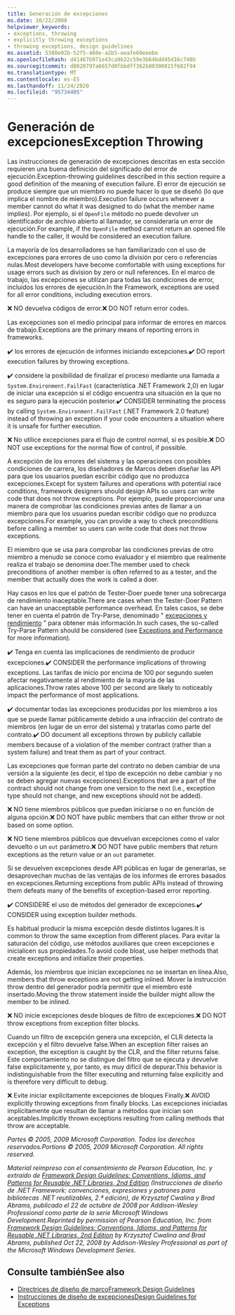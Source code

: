 ```yaml
---
title: Generación de excepciones
ms.date: 10/22/2008
helpviewer_keywords:
- exceptions, throwing
- explicitly throwing exceptions
- throwing exceptions, design guidelines
ms.assetid: 5388e02b-52f5-460e-a2b5-eeafe60eeebe
ms.openlocfilehash: d41467b971e43ca9b22c59e3b64bdd45d16c740b
ms.sourcegitcommit: d8020797a6657d0fbbdff362b80300815f682f94
ms.translationtype: MT
ms.contentlocale: es-ES
ms.lasthandoff: 11/24/2020
ms.locfileid: "95734405"
---
```

# <a name="exception-throwing"></a><span data-ttu-id="0c925-102">Generación de excepciones</span><span class="sxs-lookup"><span data-stu-id="0c925-102">Exception Throwing</span></span>

<span data-ttu-id="0c925-103">Las instrucciones de generación de excepciones descritas en esta sección requieren una buena definición del significado del error de ejecución.</span><span class="sxs-lookup"><span data-stu-id="0c925-103">Exception-throwing guidelines described in this section require a good definition of the meaning of execution failure.</span></span> <span data-ttu-id="0c925-104">El error de ejecución se produce siempre que un miembro no puede hacer lo que se diseñó (lo que implica el nombre de miembro).</span><span class="sxs-lookup"><span data-stu-id="0c925-104">Execution failure occurs whenever a member cannot do what it was designed to do (what the member name implies).</span></span> <span data-ttu-id="0c925-105">Por ejemplo, si el `OpenFile` método no puede devolver un identificador de archivo abierto al llamador, se consideraría un error de ejecución.</span><span class="sxs-lookup"><span data-stu-id="0c925-105">For example, if the `OpenFile` method cannot return an opened file handle to the caller, it would be considered an execution failure.</span></span>

 <span data-ttu-id="0c925-106">La mayoría de los desarrolladores se han familiarizado con el uso de excepciones para errores de uso como la división por cero o referencias nulas.</span><span class="sxs-lookup"><span data-stu-id="0c925-106">Most developers have become comfortable with using exceptions for usage errors such as division by zero or null references.</span></span> <span data-ttu-id="0c925-107">En el marco de trabajo, las excepciones se utilizan para todas las condiciones de error, incluidos los errores de ejecución.</span><span class="sxs-lookup"><span data-stu-id="0c925-107">In the Framework, exceptions are used for all error conditions, including execution errors.</span></span>

 <span data-ttu-id="0c925-108">❌ NO devuelva códigos de error.</span><span class="sxs-lookup"><span data-stu-id="0c925-108">❌ DO NOT return error codes.</span></span>

 <span data-ttu-id="0c925-109">Las excepciones son el medio principal para informar de errores en marcos de trabajo.</span><span class="sxs-lookup"><span data-stu-id="0c925-109">Exceptions are the primary means of reporting errors in frameworks.</span></span>

 <span data-ttu-id="0c925-110">✔️ los errores de ejecución de informes iniciando excepciones.</span><span class="sxs-lookup"><span data-stu-id="0c925-110">✔️ DO report execution failures by throwing exceptions.</span></span>

 <span data-ttu-id="0c925-111">✔️ considere la posibilidad de finalizar el proceso mediante una llamada a `System.Environment.FailFast` (característica .NET Framework 2,0) en lugar de iniciar una excepción si el código encuentra una situación en la que no es seguro para la ejecución posterior.</span><span class="sxs-lookup"><span data-stu-id="0c925-111">✔️ CONSIDER terminating the process by calling `System.Environment.FailFast` (.NET Framework 2.0 feature) instead of throwing an exception if your code encounters a situation where it is unsafe for further execution.</span></span>

 <span data-ttu-id="0c925-112">❌ No utilice excepciones para el flujo de control normal, si es posible.</span><span class="sxs-lookup"><span data-stu-id="0c925-112">❌ DO NOT use exceptions for the normal flow of control, if possible.</span></span>

 <span data-ttu-id="0c925-113">A excepción de los errores del sistema y las operaciones con posibles condiciones de carrera, los diseñadores de Marcos deben diseñar las API para que los usuarios puedan escribir código que no produzca excepciones.</span><span class="sxs-lookup"><span data-stu-id="0c925-113">Except for system failures and operations with potential race conditions, framework designers should design APIs so users can write code that does not throw exceptions.</span></span> <span data-ttu-id="0c925-114">Por ejemplo, puede proporcionar una manera de comprobar las condiciones previas antes de llamar a un miembro para que los usuarios puedan escribir código que no produzca excepciones.</span><span class="sxs-lookup"><span data-stu-id="0c925-114">For example, you can provide a way to check preconditions before calling a member so users can write code that does not throw exceptions.</span></span>

 <span data-ttu-id="0c925-115">El miembro que se usa para comprobar las condiciones previas de otro miembro a menudo se conoce como evaluador y el miembro que realmente realiza el trabajo se denomina doer.</span><span class="sxs-lookup"><span data-stu-id="0c925-115">The member used to check preconditions of another member is often referred to as a tester, and the member that actually does the work is called a doer.</span></span>

 <span data-ttu-id="0c925-116">Hay casos en los que el patrón de Tester-Doer puede tener una sobrecarga de rendimiento inaceptable.</span><span class="sxs-lookup"><span data-stu-id="0c925-116">There are cases when the Tester-Doer Pattern can have an unacceptable performance overhead.</span></span> <span data-ttu-id="0c925-117">En tales casos, se debe tener en cuenta el patrón de Try-Parse, denominado " [excepciones y rendimiento](exceptions-and-performance.md) " para obtener más información.</span><span class="sxs-lookup"><span data-stu-id="0c925-117">In such cases, the so-called Try-Parse Pattern should be considered (see [Exceptions and Performance](exceptions-and-performance.md) for more information).</span></span>

 <span data-ttu-id="0c925-118">✔️ Tenga en cuenta las implicaciones de rendimiento de producir excepciones.</span><span class="sxs-lookup"><span data-stu-id="0c925-118">✔️ CONSIDER the performance implications of throwing exceptions.</span></span> <span data-ttu-id="0c925-119">Las tarifas de inicio por encima de 100 por segundo suelen afectar negativamente al rendimiento de la mayoría de las aplicaciones.</span><span class="sxs-lookup"><span data-stu-id="0c925-119">Throw rates above 100 per second are likely to noticeably impact the performance of most applications.</span></span>

 <span data-ttu-id="0c925-120">✔️ documentar todas las excepciones producidas por los miembros a los que se puede llamar públicamente debido a una infracción del contrato de miembros (en lugar de un error del sistema) y tratarlas como parte del contrato.</span><span class="sxs-lookup"><span data-stu-id="0c925-120">✔️ DO document all exceptions thrown by publicly callable members because of a violation of the member contract (rather than a system failure) and treat them as part of your contract.</span></span>

 <span data-ttu-id="0c925-121">Las excepciones que forman parte del contrato no deben cambiar de una versión a la siguiente (es decir, el tipo de excepción no debe cambiar y no se deben agregar nuevas excepciones).</span><span class="sxs-lookup"><span data-stu-id="0c925-121">Exceptions that are a part of the contract should not change from one version to the next (i.e., exception type should not change, and new exceptions should not be added).</span></span>

 <span data-ttu-id="0c925-122">❌ NO tiene miembros públicos que puedan iniciarse o no en función de alguna opción.</span><span class="sxs-lookup"><span data-stu-id="0c925-122">❌ DO NOT have public members that can either throw or not based on some option.</span></span>

 <span data-ttu-id="0c925-123">❌ NO tiene miembros públicos que devuelvan excepciones como el valor devuelto o un `out` parámetro.</span><span class="sxs-lookup"><span data-stu-id="0c925-123">❌ DO NOT have public members that return exceptions as the return value or an `out` parameter.</span></span>

 <span data-ttu-id="0c925-124">Si se devuelven excepciones desde API públicas en lugar de generarlas, se desaprovechan muchas de las ventajas de los informes de errores basados en excepciones.</span><span class="sxs-lookup"><span data-stu-id="0c925-124">Returning exceptions from public APIs instead of throwing them defeats many of the benefits of exception-based error reporting.</span></span>

 <span data-ttu-id="0c925-125">✔️ CONSIDERE el uso de métodos del generador de excepciones.</span><span class="sxs-lookup"><span data-stu-id="0c925-125">✔️ CONSIDER using exception builder methods.</span></span>

 <span data-ttu-id="0c925-126">Es habitual producir la misma excepción desde distintos lugares.</span><span class="sxs-lookup"><span data-stu-id="0c925-126">It is common to throw the same exception from different places.</span></span> <span data-ttu-id="0c925-127">Para evitar la saturación del código, use métodos auxiliares que creen excepciones e inicialicen sus propiedades.</span><span class="sxs-lookup"><span data-stu-id="0c925-127">To avoid code bloat, use helper methods that create exceptions and initialize their properties.</span></span>

 <span data-ttu-id="0c925-128">Además, los miembros que inician excepciones no se insertan en línea.</span><span class="sxs-lookup"><span data-stu-id="0c925-128">Also, members that throw exceptions are not getting inlined.</span></span> <span data-ttu-id="0c925-129">Mover la instrucción throw dentro del generador podría permitir que el miembro esté insertado.</span><span class="sxs-lookup"><span data-stu-id="0c925-129">Moving the throw statement inside the builder might allow the member to be inlined.</span></span>

 <span data-ttu-id="0c925-130">❌ NO inicie excepciones desde bloques de filtro de excepciones.</span><span class="sxs-lookup"><span data-stu-id="0c925-130">❌ DO NOT throw exceptions from exception filter blocks.</span></span>

 <span data-ttu-id="0c925-131">Cuando un filtro de excepción genera una excepción, el CLR detecta la excepción y el filtro devuelve false.</span><span class="sxs-lookup"><span data-stu-id="0c925-131">When an exception filter raises an exception, the exception is caught by the CLR, and the filter returns false.</span></span> <span data-ttu-id="0c925-132">Este comportamiento no se distingue del filtro que se ejecuta y devuelve false explícitamente y, por tanto, es muy difícil de depurar.</span><span class="sxs-lookup"><span data-stu-id="0c925-132">This behavior is indistinguishable from the filter executing and returning false explicitly and is therefore very difficult to debug.</span></span>

 <span data-ttu-id="0c925-133">❌ Evite iniciar explícitamente excepciones de bloques Finally.</span><span class="sxs-lookup"><span data-stu-id="0c925-133">❌ AVOID explicitly throwing exceptions from finally blocks.</span></span> <span data-ttu-id="0c925-134">Las excepciones iniciadas implícitamente que resultan de llamar a métodos que inician son aceptables.</span><span class="sxs-lookup"><span data-stu-id="0c925-134">Implicitly thrown exceptions resulting from calling methods that throw are acceptable.</span></span>

 <span data-ttu-id="0c925-135">*Partes © 2005, 2009 Microsoft Corporation. Todos los derechos reservados.*</span><span class="sxs-lookup"><span data-stu-id="0c925-135">*Portions © 2005, 2009 Microsoft Corporation. All rights reserved.*</span></span>

 <span data-ttu-id="0c925-136">*Material reimpreso con el consentimiento de Pearson Education, Inc. y extraído de [Framework Design Guidelines: Conventions, Idioms, and Patterns for Reusable .NET Libraries, 2nd Edition](https://www.informit.com/store/framework-design-guidelines-conventions-idioms-and-9780321545619) (Instrucciones de diseño de .NET Framework: convenciones, expresiones y patrones para bibliotecas .NET reutilizables, 2.ª edición), de Krzysztof Cwalina y Brad Abrams, publicado el 22 de octubre de 2008 por Addison-Wesley Professional como parte de la serie Microsoft Windows Development.*</span><span class="sxs-lookup"><span data-stu-id="0c925-136">*Reprinted by permission of Pearson Education, Inc. from [Framework Design Guidelines: Conventions, Idioms, and Patterns for Reusable .NET Libraries, 2nd Edition](https://www.informit.com/store/framework-design-guidelines-conventions-idioms-and-9780321545619) by Krzysztof Cwalina and Brad Abrams, published Oct 22, 2008 by Addison-Wesley Professional as part of the Microsoft Windows Development Series.*</span></span>

## <a name="see-also"></a><span data-ttu-id="0c925-137">Consulte también</span><span class="sxs-lookup"><span data-stu-id="0c925-137">See also</span></span>

- [<span data-ttu-id="0c925-138">Directrices de diseño de marco</span><span class="sxs-lookup"><span data-stu-id="0c925-138">Framework Design Guidelines</span></span>](index.md)
- [<span data-ttu-id="0c925-139">Instrucciones de diseño de excepciones</span><span class="sxs-lookup"><span data-stu-id="0c925-139">Design Guidelines for Exceptions</span></span>](exceptions.md)
